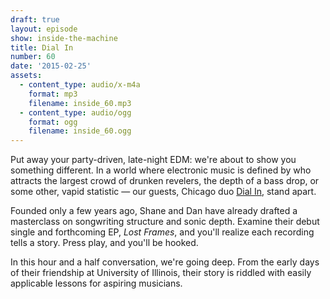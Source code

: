 ```yaml
---
draft: true
layout: episode
show: inside-the-machine
title: Dial In
number: 60
date: '2015-02-25'
assets:
  - content_type: audio/x-m4a
    format: mp3
    filename: inside_60.mp3
  - content_type: audio/ogg
    format: ogg
    filename: inside_60.ogg
---
```

Put away your party-driven, late-night EDM: we're about to show you something different. In a world where electronic music is defined by who attracts the largest crowd of drunken revelers, the depth of a bass drop, or some other, vapid statistic &mdash;  our guests, Chicago duo [Dial In](http://dialinsound.com), stand apart.

Founded only a few years ago, Shane and Dan have already drafted a masterclass on songwriting structure and sonic depth. Examine their debut single and forthcoming EP, *Lost Frames*, and you'll realize each recording tells a story. Press play, and you'll be hooked.

In this hour and a half conversation, we're going deep. From the early days of their friendship at University of Illinois, their story is riddled with easily applicable lessons for aspiring musicians.